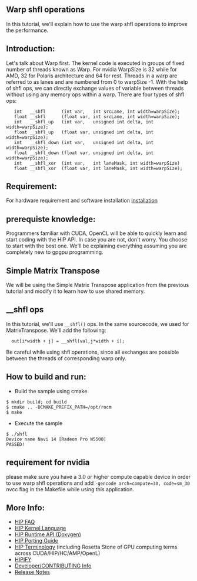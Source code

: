 ## Warp shfl operations ###

In this tutorial, we'll explain how to use the warp shfl operations to improve the performance.

## Introduction:

Let's talk about Warp first. The kernel code is executed in groups of fixed number of threads known as Warp. For nvidia WarpSize is 32 while for AMD, 32 for Polaris architecture and 64 for rest. Threads in a warp are referred to as lanes and are numbered from 0 to warpSize -1. With the help of shfl ops, we can directly exchange values of variable between threads without using any memory ops within a warp. There are four types of shfl ops:
```
   int   __shfl      (int var,   int srcLane, int width=warpSize);
   float __shfl      (float var, int srcLane, int width=warpSize);
   int   __shfl_up   (int var,   unsigned int delta, int width=warpSize);
   float __shfl_up   (float var, unsigned int delta, int width=warpSize);
   int   __shfl_down (int var,   unsigned int delta, int width=warpSize);
   float __shfl_down (float var, unsigned int delta, int width=warpSize);
   int   __shfl_xor  (int var,   int laneMask, int width=warpSize)
   float __shfl_xor  (float var, int laneMask, int width=warpSize);
```

## Requirement:
For hardware requirement and software installation [Installation](https://github.com/ROCm-Developer-Tools/HIP/blob/master/INSTALL.md)

## prerequiste knowledge:

Programmers familiar with CUDA, OpenCL will be able to quickly learn and start coding with the HIP API. In case you are not, don't worry. You choose to start with the best one. We'll be explaining everything assuming you are completely new to gpgpu programming.

## Simple Matrix Transpose

We will be using the Simple Matrix Transpose application from the previous tutorial and modify it to learn how to use shared memory.

## __shfl ops

In this tutorial, we'll use `__shfl()` ops. In the same sourcecode, we used for MatrixTranspose. We'll add the following:

`  out[i*width + j] = __shfl(val,j*width + i);`

Be careful while using shfl operations, since all exchanges are possible between the threads of corresponding warp only.

## How to build and run:
- Build the sample using cmake
```
$ mkdir build; cd build
$ cmake .. -DCMAKE_PREFIX_PATH=/opt/rocm
$ make
```
- Execute the sample
```
$ ./shfl
Device name Navi 14 [Radeon Pro W5500]
PASSED!
```
## requirement for nvidia
please make sure you have a 3.0 or higher compute capable device in order to use warp shfl operations and add `-gencode arch=compute=30, code=sm_30` nvcc flag in the Makefile while using this application.

## More Info:
- [HIP FAQ](https://github.com/ROCm-Developer-Tools/HIP/blob/master/docs/markdown/hip_faq.md)
- [HIP Kernel Language](https://github.com/ROCm-Developer-Tools/HIP/blob/master/docs/markdown/hip_kernel_language.md)
- [HIP Runtime API (Doxygen)](http://rocm-developer-tools.github.io/HIP)
- [HIP Porting Guide](https://github.com/ROCm-Developer-Tools/HIP/blob/master/docs/markdown/hip_porting_guide.md)
- [HIP Terminology](https://github.com/ROCm-Developer-Tools/HIP/blob/master/docs/markdown/hip_terms.md) (including Rosetta Stone of GPU computing terms across CUDA/HIP/HC/AMP/OpenL)
- [HIPIFY](https://github.com/ROCm-Developer-Tools/HIPIFY/blob/master/README.md)
- [Developer/CONTRIBUTING Info](https://github.com/ROCm-Developer-Tools/HIP/blob/master/CONTRIBUTING.md)
- [Release Notes](https://github.com/ROCm-Developer-Tools/HIP/blob/master/RELEASE.md)
